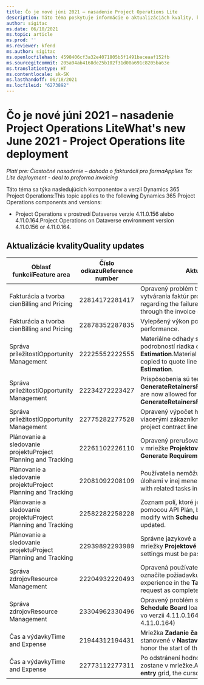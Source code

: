 ```yaml
---
title: Čo je nové júni 2021 – nasadenie Project Operations Lite
description: Táto téma poskytuje informácie o aktualizáciách kvality, ktoré sú k dispozícii vo vydaní nasadenia Project Operations Lite z júna 2021.
author: sigitac
ms.date: 06/10/2021
ms.topic: article
ms.prod: ''
ms.reviewer: kfend
ms.author: sigitac
ms.openlocfilehash: 4598406cf3a32e4071805b5f1491baceaaf152fb
ms.sourcegitcommit: 205a94ab4168de25b102f31d00a691c8205ba63e
ms.translationtype: HT
ms.contentlocale: sk-SK
ms.lasthandoff: 06/18/2021
ms.locfileid: "6273892"
---
```

# <a name="whats-new-june-2021---project-operations-lite-deployment"></a><span data-ttu-id="fed7a-103">Čo je nové júni 2021 – nasadenie Project Operations Lite</span><span class="sxs-lookup"><span data-stu-id="fed7a-103">What's new June 2021 - Project Operations lite deployment</span></span>

<span data-ttu-id="fed7a-104">_Platí pre: Čiastočné nasadenie – dohoda o fakturácii pro forma_</span><span class="sxs-lookup"><span data-stu-id="fed7a-104">_Applies To: Lite deployment - deal to proforma invoicing_</span></span>

<span data-ttu-id="fed7a-105">Táto téma sa týka nasledujúcich komponentov a verzií Dynamics 365 Project Operations:</span><span class="sxs-lookup"><span data-stu-id="fed7a-105">This topic applies to the following Dynamics 365 Project Operations components and versions:</span></span>

  - <span data-ttu-id="fed7a-106">Project Operations v prostredí Dataverse verzie 4.11.0.156 alebo 4.11.0.164.</span><span class="sxs-lookup"><span data-stu-id="fed7a-106">Project Operations on Dataverse environment version 4.11.0.156 or 4.11.0.164.</span></span>

## <a name="quality-updates"></a><span data-ttu-id="fed7a-107">Aktualizácie kvality</span><span class="sxs-lookup"><span data-stu-id="fed7a-107">Quality updates</span></span>

| <span data-ttu-id="fed7a-108">**Oblasť funkcií**</span><span class="sxs-lookup"><span data-stu-id="fed7a-108">**Feature area**</span></span> | <span data-ttu-id="fed7a-109">**Číslo odkazu**</span><span class="sxs-lookup"><span data-stu-id="fed7a-109">**Reference number**</span></span> | <span data-ttu-id="fed7a-110">**Aktualizácia kvality**</span><span class="sxs-lookup"><span data-stu-id="fed7a-110">**Quality update**</span></span> |
| --- | --- | --- |
| <span data-ttu-id="fed7a-111">Fakturácia a tvorba cien</span><span class="sxs-lookup"><span data-stu-id="fed7a-111">Billing and Pricing</span></span> | <span data-ttu-id="fed7a-112">2281417</span><span class="sxs-lookup"><span data-stu-id="fed7a-112">2281417</span></span> | <span data-ttu-id="fed7a-113">Opravený problém týkajúci sa zlyhania akcie automatického vytvárania faktúr prostredníctvom plánu faktúr.</span><span class="sxs-lookup"><span data-stu-id="fed7a-113">Fixed the issue regarding the failure of the automatic invoice creation action through the invoice schedule.</span></span> |
| <span data-ttu-id="fed7a-114">Fakturácia a tvorba cien</span><span class="sxs-lookup"><span data-stu-id="fed7a-114">Billing and Pricing</span></span> | <span data-ttu-id="fed7a-115">2287835</span><span class="sxs-lookup"><span data-stu-id="fed7a-115">2287835</span></span> |   <span data-ttu-id="fed7a-116">Vylepšený výkon potvrdenia faktúry.</span><span class="sxs-lookup"><span data-stu-id="fed7a-116">Improved invoice confirmation performance.</span></span> |
| <span data-ttu-id="fed7a-117">Správa príležitostí</span><span class="sxs-lookup"><span data-stu-id="fed7a-117">Opportunity Management</span></span> | <span data-ttu-id="fed7a-118">2222555</span><span class="sxs-lookup"><span data-stu-id="fed7a-118">2222555</span></span> | <span data-ttu-id="fed7a-119">Materiálne odhady spoplatnenosti sa musia správne skopírovať podrobností riadka cenovej ponuky pri použití **Import z Project Estimation**.</span><span class="sxs-lookup"><span data-stu-id="fed7a-119">Material estimates chargeability must be correctly copied to quote line details when using **Import from Project Estimation**.</span></span> |
| <span data-ttu-id="fed7a-120">Správa príležitostí</span><span class="sxs-lookup"><span data-stu-id="fed7a-120">Opportunity Management</span></span> | <span data-ttu-id="fed7a-121">2223427</span><span class="sxs-lookup"><span data-stu-id="fed7a-121">2223427</span></span> | <span data-ttu-id="fed7a-122">Prispôsobenia sú teraz povolené pre akciu, **GenerateRetainersFromRetainerScheduleOptions**.</span><span class="sxs-lookup"><span data-stu-id="fed7a-122">Customizations are now allowed for the action, **GenerateRetainersFromRetainerScheduleOptions**.</span></span> |
| <span data-ttu-id="fed7a-123">Správa príležitostí</span><span class="sxs-lookup"><span data-stu-id="fed7a-123">Opportunity Management</span></span> | <span data-ttu-id="fed7a-124">2277528</span><span class="sxs-lookup"><span data-stu-id="fed7a-124">2277528</span></span> | <span data-ttu-id="fed7a-125">Opravený výpočet hodnoty míľnika fakturácie pre riadky zmlúv s viacerými zákazníkmi.</span><span class="sxs-lookup"><span data-stu-id="fed7a-125">Fixed billing milestone value calculation for project contract lines with multiple customers.</span></span> |
| <span data-ttu-id="fed7a-126">Plánovanie a sledovanie projektu</span><span class="sxs-lookup"><span data-stu-id="fed7a-126">Project Planning and Tracking</span></span> | <span data-ttu-id="fed7a-127">2226110</span><span class="sxs-lookup"><span data-stu-id="fed7a-127">2226110</span></span> | <span data-ttu-id="fed7a-128">Opravený prerušovaný problém s funkciou **Generovať požiadavku** v mriežke **Projektový tím**.</span><span class="sxs-lookup"><span data-stu-id="fed7a-128">Fixed the intermittent issue with the **Generate Requirement** function in the **Project team** grid.</span></span> |
| <span data-ttu-id="fed7a-129">Plánovanie a sledovanie projektu</span><span class="sxs-lookup"><span data-stu-id="fed7a-129">Project Planning and Tracking</span></span> | <span data-ttu-id="fed7a-130">2208109</span><span class="sxs-lookup"><span data-stu-id="fed7a-130">2208109</span></span> | <span data-ttu-id="fed7a-131">Používatelia nemôžu vytvoriť projekt v jednej mene so súvisiacimi úlohami v inej mene.</span><span class="sxs-lookup"><span data-stu-id="fed7a-131">Users can't create a project in one currency with related tasks in another currency.</span></span> |
| <span data-ttu-id="fed7a-132">Plánovanie a sledovanie projektu</span><span class="sxs-lookup"><span data-stu-id="fed7a-132">Project Planning and Tracking</span></span> | <span data-ttu-id="fed7a-133">2258228</span><span class="sxs-lookup"><span data-stu-id="fed7a-133">2258228</span></span> | <span data-ttu-id="fed7a-134">Zoznam polí, ktoré je možné meniť pomocou entít **Plánovanie** pomocou API Plán, bol aktualizovaný.</span><span class="sxs-lookup"><span data-stu-id="fed7a-134">The list of fields allowed to modify with **Scheduling** entities using the Schedule API has been updated.</span></span> |
| <span data-ttu-id="fed7a-135">Plánovanie a sledovanie projektu</span><span class="sxs-lookup"><span data-stu-id="fed7a-135">Project Planning and Tracking</span></span> | <span data-ttu-id="fed7a-136">2293989</span><span class="sxs-lookup"><span data-stu-id="fed7a-136">2293989</span></span> | <span data-ttu-id="fed7a-137">Správne jazykové a regionálne nastavenia musia byť odovzdané do mriežky **Projektové úlohy**.</span><span class="sxs-lookup"><span data-stu-id="fed7a-137">The correct language and regional settings must be passed to the **Project Tasks** grid.</span></span>|
| <span data-ttu-id="fed7a-138">Správa zdrojov</span><span class="sxs-lookup"><span data-stu-id="fed7a-138">Resource Management</span></span> | <span data-ttu-id="fed7a-139">2220493</span><span class="sxs-lookup"><span data-stu-id="fed7a-139">2220493</span></span> | <span data-ttu-id="fed7a-140">Opravená používateľská skúsenosť v mriežke **Úloha**, keď rýchlo označíte požiadavku na zdroj ako dokončenú.</span><span class="sxs-lookup"><span data-stu-id="fed7a-140">Fixed the user experience in the **Task** grid when quickly marking a resource request as complete.</span></span> |
| <span data-ttu-id="fed7a-141">Správa zdrojov</span><span class="sxs-lookup"><span data-stu-id="fed7a-141">Resource Management</span></span> | <span data-ttu-id="fed7a-142">2330496</span><span class="sxs-lookup"><span data-stu-id="fed7a-142">2330496</span></span> | <span data-ttu-id="fed7a-143">Opravený problém s načítaním **Tabule plánovania**.</span><span class="sxs-lookup"><span data-stu-id="fed7a-143">Fixed the **Schedule Board** loading issue.</span></span> <span data-ttu-id="fed7a-144">(Aktualizácia kvality je k dispozícii vo verzii 4.11.0.164)</span><span class="sxs-lookup"><span data-stu-id="fed7a-144">(Quality update is available in version 4.11.0.164)</span></span> |
| <span data-ttu-id="fed7a-145">Čas a výdavky</span><span class="sxs-lookup"><span data-stu-id="fed7a-145">Time and Expense</span></span> | <span data-ttu-id="fed7a-146">2194431</span><span class="sxs-lookup"><span data-stu-id="fed7a-146">2194431</span></span> | <span data-ttu-id="fed7a-147">Mriežka **Zadanie času** musí dodržiavať začiatok týždňa, ako je stanovené v **Nastaveniach systému**.</span><span class="sxs-lookup"><span data-stu-id="fed7a-147">The **Time entry** grid must honor the start of the week as set in the **System settings**.</span></span> |
| <span data-ttu-id="fed7a-148">Čas a výdavky</span><span class="sxs-lookup"><span data-stu-id="fed7a-148">Time and Expense</span></span> | <span data-ttu-id="fed7a-149">2277311</span><span class="sxs-lookup"><span data-stu-id="fed7a-149">2277311</span></span> | <span data-ttu-id="fed7a-150">Po odstránení hodnoty z bunky v mriežke **Zadanie času**, kurzor zostane v mriežke.</span><span class="sxs-lookup"><span data-stu-id="fed7a-150">After you delete the value in a cell in the **Time entry** grid, the cursor remains in the grid.</span></span> |
